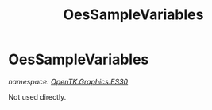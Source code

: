 ﻿---
title: OesSampleVariables
---

# OesSampleVariables
_namespace: [OpenTK.Graphics.ES30](N-OpenTK.Graphics.ES30.html)_

Not used directly.




